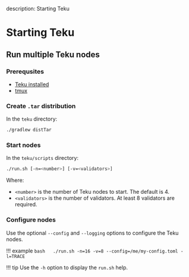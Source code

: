 description: Starting Teku     
<!--- END of page meta data -->

# Starting Teku 

## Run multiple Teku nodes 

### Prerequsites 

* [Teku installed](Build-From-Source.md)
* [tmux](https://github.com/tmux/tmux/wiki) 

### Create `.tar` distribution

In the `teku` directory:

```bash
./gradlew distTar
```

### Start nodes 

In the `teku/scripts` directory: 

```bash
./run.sh [-n=<number>] [-v=<validators>]
```

Where:

* `<number>` is the number of Teku nodes to start. The default is 4. 
* `<validators>` is the number of validators. At least 8 validators are required. 

### Configure nodes 

Use the optional `--config` and `--logging` options to configure the Teku nodes.  

!!! example 
    ```bash  
    ./run.sh -n=16 -v=8 --config=/me/my-config.toml -l=TRACE
    ```
 
!!! tip
    Use the `-h` option to display the `run.sh` help. 
